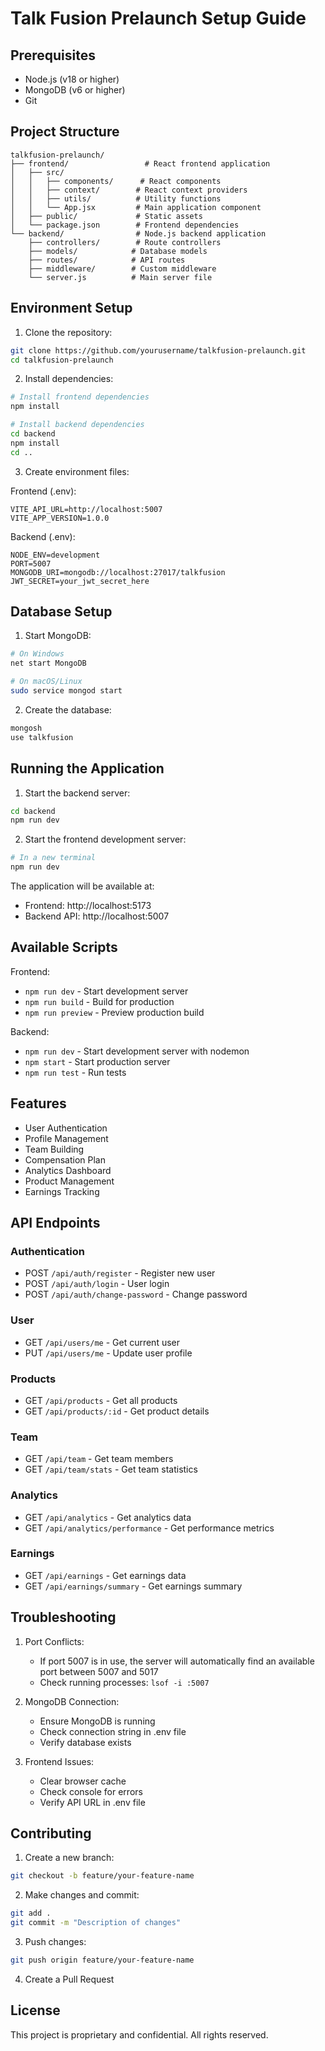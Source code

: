 # Talk Fusion Prelaunch Setup Guide

## Prerequisites

- Node.js (v18 or higher)
- MongoDB (v6 or higher)
- Git

## Project Structure

```
talkfusion-prelaunch/
├── frontend/                 # React frontend application
│   ├── src/
│   │   ├── components/      # React components
│   │   ├── context/        # React context providers
│   │   ├── utils/          # Utility functions
│   │   └── App.jsx         # Main application component
│   ├── public/             # Static assets
│   └── package.json        # Frontend dependencies
└── backend/                # Node.js backend application
    ├── controllers/        # Route controllers
    ├── models/            # Database models
    ├── routes/            # API routes
    ├── middleware/        # Custom middleware
    └── server.js          # Main server file
```

## Environment Setup

1. Clone the repository:
```bash
git clone https://github.com/yourusername/talkfusion-prelaunch.git
cd talkfusion-prelaunch
```

2. Install dependencies:
```bash
# Install frontend dependencies
npm install

# Install backend dependencies
cd backend
npm install
cd ..
```

3. Create environment files:

Frontend (.env):
```env
VITE_API_URL=http://localhost:5007
VITE_APP_VERSION=1.0.0
```

Backend (.env):
```env
NODE_ENV=development
PORT=5007
MONGODB_URI=mongodb://localhost:27017/talkfusion
JWT_SECRET=your_jwt_secret_here
```

## Database Setup

1. Start MongoDB:
```bash
# On Windows
net start MongoDB

# On macOS/Linux
sudo service mongod start
```

2. Create the database:
```bash
mongosh
use talkfusion
```

## Running the Application

1. Start the backend server:
```bash
cd backend
npm run dev
```

2. Start the frontend development server:
```bash
# In a new terminal
npm run dev
```

The application will be available at:
- Frontend: http://localhost:5173
- Backend API: http://localhost:5007

## Available Scripts

Frontend:
- `npm run dev` - Start development server
- `npm run build` - Build for production
- `npm run preview` - Preview production build

Backend:
- `npm run dev` - Start development server with nodemon
- `npm start` - Start production server
- `npm run test` - Run tests

## Features

- User Authentication
- Profile Management
- Team Building
- Compensation Plan
- Analytics Dashboard
- Product Management
- Earnings Tracking

## API Endpoints

### Authentication
- POST `/api/auth/register` - Register new user
- POST `/api/auth/login` - User login
- POST `/api/auth/change-password` - Change password

### User
- GET `/api/users/me` - Get current user
- PUT `/api/users/me` - Update user profile

### Products
- GET `/api/products` - Get all products
- GET `/api/products/:id` - Get product details

### Team
- GET `/api/team` - Get team members
- GET `/api/team/stats` - Get team statistics

### Analytics
- GET `/api/analytics` - Get analytics data
- GET `/api/analytics/performance` - Get performance metrics

### Earnings
- GET `/api/earnings` - Get earnings data
- GET `/api/earnings/summary` - Get earnings summary

## Troubleshooting

1. Port Conflicts:
   - If port 5007 is in use, the server will automatically find an available port between 5007 and 5017
   - Check running processes: `lsof -i :5007`

2. MongoDB Connection:
   - Ensure MongoDB is running
   - Check connection string in .env file
   - Verify database exists

3. Frontend Issues:
   - Clear browser cache
   - Check console for errors
   - Verify API URL in .env file

## Contributing

1. Create a new branch:
```bash
git checkout -b feature/your-feature-name
```

2. Make changes and commit:
```bash
git add .
git commit -m "Description of changes"
```

3. Push changes:
```bash
git push origin feature/your-feature-name
```

4. Create a Pull Request

## License

This project is proprietary and confidential. All rights reserved. 